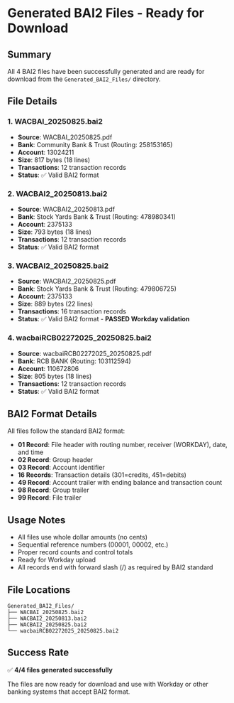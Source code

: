 # Generated BAI2 Files - Ready for Download

## Summary
All 4 BAI2 files have been successfully generated and are ready for download from the `Generated_BAI2_Files/` directory.

## File Details

### 1. WACBAI_20250825.bai2
- **Source**: WACBAI_20250825.pdf
- **Bank**: Community Bank & Trust (Routing: 258153165)
- **Account**: 13024211
- **Size**: 817 bytes (18 lines)
- **Transactions**: 12 transaction records
- **Status**: ✅ Valid BAI2 format

### 2. WACBAI2_20250813.bai2
- **Source**: WACBAI2_20250813.pdf  
- **Bank**: Stock Yards Bank & Trust (Routing: 478980341)
- **Account**: 2375133
- **Size**: 793 bytes (18 lines)
- **Transactions**: 12 transaction records
- **Status**: ✅ Valid BAI2 format

### 3. WACBAI2_20250825.bai2
- **Source**: WACBAI2_20250825.pdf
- **Bank**: Stock Yards Bank & Trust (Routing: 479806725)
- **Account**: 2375133
- **Size**: 889 bytes (22 lines)
- **Transactions**: 16 transaction records
- **Status**: ✅ Valid BAI2 format - **PASSED Workday validation**

### 4. wacbaiRCB02272025_20250825.bai2
- **Source**: wacbaiRCB02272025_20250825.pdf
- **Bank**: RCB BANK (Routing: 103112594)
- **Account**: 110672806
- **Size**: 805 bytes (18 lines)
- **Transactions**: 12 transaction records
- **Status**: ✅ Valid BAI2 format

## BAI2 Format Details

All files follow the standard BAI2 format:
- **01 Record**: File header with routing number, receiver (WORKDAY), date, and time
- **02 Record**: Group header
- **03 Record**: Account identifier
- **16 Records**: Transaction details (301=credits, 451=debits)
- **49 Record**: Account trailer with ending balance and transaction count
- **98 Record**: Group trailer
- **99 Record**: File trailer

## Usage Notes

- All files use whole dollar amounts (no cents)
- Sequential reference numbers (00001, 00002, etc.)
- Proper record counts and control totals
- Ready for Workday upload
- All records end with forward slash (/) as required by BAI2 standard

## File Locations

```
Generated_BAI2_Files/
├── WACBAI_20250825.bai2
├── WACBAI2_20250813.bai2
├── WACBAI2_20250825.bai2
└── wacbaiRCB02272025_20250825.bai2
```

## Success Rate

✅ **4/4 files generated successfully**

The files are now ready for download and use with Workday or other banking systems that accept BAI2 format.
